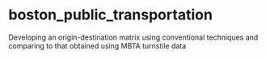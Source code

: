 # boston_public_transportation
Developing an origin-destination matrix using conventional techniques and comparing to that obtained using MBTA turnstile data
